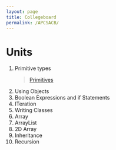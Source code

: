 ```yaml
---
layout: page
title: Collegeboard
permalink: /APCSACB/
---
```

# Units
1. Primitive types
    ><a href="https://lychee80.github.io/Test/2022/08/28/primitives.html">Primitives</a>
2. Using Objects
3. Boolean Expressions and if Statements 
4. ITeration
4. Writing Classes
6. Array
7. ArrayList
8. 2D Array
9. Inheritance
10. Recursion